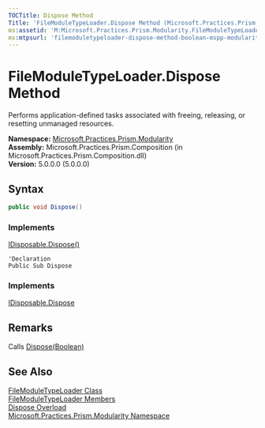 ```yaml
---
TOCTitle: Dispose Method
Title: 'FileModuleTypeLoader.Dispose Method (Microsoft.Practices.Prism.Modularity)'
ms:assetid: 'M:Microsoft.Practices.Prism.Modularity.FileModuleTypeLoader.Dispose'
ms:mtpsurl: 'filemoduletypeloader-dispose-method-boolean-mspp-modularity.md'
---
```


# FileModuleTypeLoader.Dispose Method

Performs application-defined tasks associated with freeing, releasing, or resetting unmanaged resources.

**Namespace:** [Microsoft.Practices.Prism.Modularity](/patterns-practices/reference/mspp-modularity-namespace)<br/>
**Assembly:** Microsoft.Practices.Prism.Composition (in Microsoft.Practices.Prism.Composition.dll)<br/>
**Version:** 5.0.0.0 (5.0.0.0)

## Syntax

```C#
public void Dispose()
```


### Implements

[IDisposable.Dispose()](http://msdn.microsoft.com/en-us/library/es4s3w1d)

```VB
'Declaration
Public Sub Dispose
```

### Implements

[IDisposable.Dispose](http://msdn.microsoft.com/en-us/library/es4s3w1d)



## Remarks

Calls [Dispose(Boolean)](/patterns-practices/reference/filemoduletypeloader-dispose-method-boolean-mspp-modularity)

## See Also

[FileModuleTypeLoader Class](/patterns-practices/reference/filemoduletypeloader-class-mspp-modularity)<br/>
[FileModuleTypeLoader Members](/patterns-practices/reference/filemoduletypeloader-members-mspp-modularity)<br/>
[Dispose Overload](/patterns-practices/reference/filemoduletypeloader-dispose-method-mspp-modularity)<br/>
[Microsoft.Practices.Prism.Modularity Namespace](/patterns-practices/reference/mspp-modularity-namespace)<br/>


